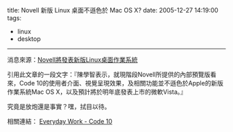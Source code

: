 title: Novell 新版 Linux 桌面不遜色於 Mac OS X?
date: 2005-12-27 14:19:00
tags: 
- linux
- desktop
---

消息來源：[Novell將發表新版Linux桌面作業系統](http://taiwan.cnet.com/news/software/0,2000064574,20103375,00.htm)

引用此文章的一段文字：『陳學智表示，就現階段Novell所提供的內部預覽版看來，Code 10的使用者介面、視覺呈現效果，及相關功能並不遜色於Apple的新版作業系統Mac OS X，以及預計將於明年底發表上市的微軟Vista。』

究竟是放炮還是事實？嘿，拭目以待。

相關連結：
[Everyday Work - Code 10](http://blog.seety.org/everydaywork/459)